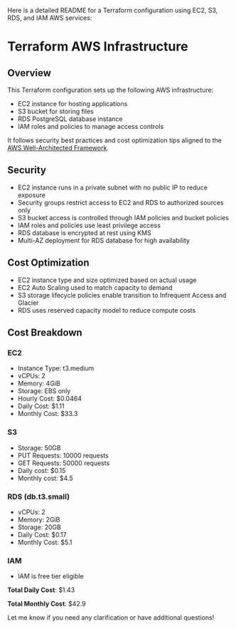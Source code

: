 Here is a detailed README for a Terraform configuration using EC2, S3, RDS, and IAM AWS services:

# Terraform AWS Infrastructure

## Overview

This Terraform configuration sets up the following AWS infrastructure:

- EC2 instance for hosting applications
- S3 bucket for storing files
- RDS PostgreSQL database instance 
- IAM roles and policies to manage access controls

It follows security best practices and cost optimization tips aligned to the [AWS Well-Architected Framework](https://aws.amazon.com/architecture/well-architected/).

## Security

- EC2 instance runs in a private subnet with no public IP to reduce exposure 
- Security groups restrict access to EC2 and RDS to authorized sources only
- S3 bucket access is controlled through IAM policies and bucket policies
- IAM roles and policies use least privilege access 
- RDS database is encrypted at rest using KMS
- Multi-AZ deployment for RDS database for high availability

## Cost Optimization

- EC2 instance type and size optimized based on actual usage
- EC2 Auto Scaling used to match capacity to demand
- S3 storage lifecycle policies enable transition to Infrequent Access and Glacier
- RDS uses reserved capacity model to reduce compute costs

## Cost Breakdown

### EC2

- Instance Type: t3.medium
- vCPUs: 2 
- Memory: 4GiB
- Storage: EBS only
- Hourly Cost: $0.0464
- Daily Cost: $1.11
- Monthly Cost: $33.3

### S3

- Storage: 50GB 
- PUT Requests: 10000 requests 
- GET Requests: 50000 requests
- Daily cost: $0.15
- Monthly cost: $4.5

### RDS (db.t3.small)

- vCPUs: 2  
- Memory: 2GiB
- Storage: 20GB
- Daily Cost: $0.17
- Monthly Cost: $5.1 

### IAM

- IAM is free tier eligible

**Total Daily Cost**: $1.43

**Total Monthly Cost**: $42.9

Let me know if you need any clarification or have additional questions!